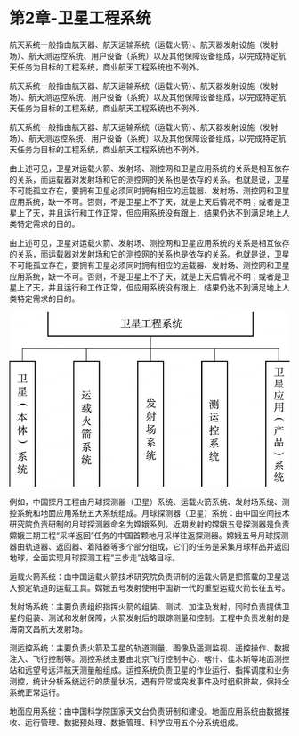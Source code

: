 # 第2章-卫星工程系统

航天系统一般指由航天器、航天运输系统（运载火箭）、航天器发射设施（发射场）、航天测运控系统、用户设备（系统）以及其他保障设备组成，以完成特定航天任务为目标的工程系统，商业航天工程系统也不例外。

航天系统一般指由航天器、航天运输系统（运载火箭）、航天器发射设施（发射场）、航天测运控系统、用户设备（系统）以及其他保障设备组成，以完成特定航天任务为目标的工程系统，商业航天工程系统也不例外。

航天系统一般指由航天器、航天运输系统（运载火箭）、航天器发射设施（发射场）、航天测运控系统、用户设备（系统）以及其他保障设备组成，以完成特定航天任务为目标的工程系统，商业航天工程系统也不例外。

由上述可见，卫星对运载火箭、发射场、测控网和卫星应用系统的关系是相互依存的关系，而运载器对发射场和它的测控网的关系也是依存的关系。也就是说，卫星不可能孤立存在，要拥有卫星必须同时拥有相应的运载器、发射场、测控网和卫星应用系统，缺一不可。否则，不是卫星上不了天，就是上天后情况不明；或者是卫星上了天，并且运行和工作正常，但应用系统没有跟上，结果仍达不到满足地上人类特定需求的目的。

由上述可见，卫星对运载火箭、发射场、测控网和卫星应用系统的关系是相互依存的关系，而运载器对发射场和它的测控网的关系也是依存的关系。也就是说，卫星不可能孤立存在，要拥有卫星必须同时拥有相应的运载器、发射场、测控网和卫星应用系统，缺一不可。否则，不是卫星上不了天，就是上天后情况不明；或者是卫星上了天，并且运行和工作正常，但应用系统没有跟上，结果仍达不到满足地上人类特定需求的目的。

![alt text](image.png)

例如，中国探月工程由月球探测器（卫星）系统、运载火箭系统、发射场系统、测控系统和地面应用系统五大系统组成。月球探测器（卫星）系统：由中国空间技术研究院负责研制的月球探测器命名为嫦娥系列。近期发射的嫦娥五号探测器是负责嫦娥三期工程“采样返回”任务的中国首颗地月采样往返探测器。嫦娥五号月球探测器由轨道器、返回器、着陆器等多个部分组成，它们的任务是采集月球样品并返回地球，全面实现月球探测工程“三步走”战略目标。

运载火箭系统：由中国运载火箭技术研究院负责研制的运载火箭是把搭载的卫星送入预定轨道的运载工具。嫦娥五号发射使用中国新一代的重型运载火箭长征五号。

发射场系统：主要负责组织指挥火箭的组装、测试、加注及发射，同时负责提供卫星的组装、测试和发射保障，火箭发射后的跟踪测量和控制。工程中负责发射的是海南文昌航天发射场。

测运控系统：主要负责火箭及卫星的轨道测量、图像及遥测监视、遥控操作、数据注入、飞行控制等。测控系统主要由北京飞行控制中心，喀什、佳木斯等地面测控站和远望号远洋航天测量船组成。运控系统负责卫星的作业运行、指挥调度和业务测控，统计分析系统运行的质量状况，遇有异常或突发事件及时组织排故，保持全系统正常运行。

地面应用系统：由中国科学院国家天文台负责研制和建设。地面应用系统由数据接收、运行管理、数据预处理、数据管理、科学应用五个分系统组成。